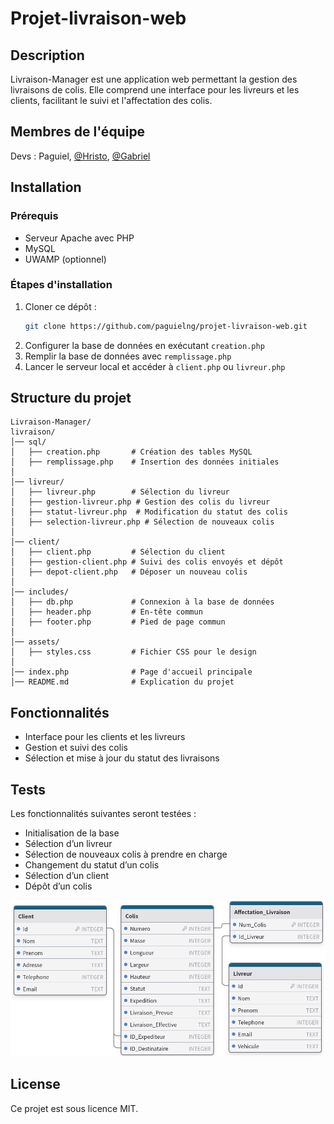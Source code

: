 # Projet-livraison-web

## Description
Livraison-Manager est une application web permettant la gestion des livraisons de colis. Elle comprend une interface pour les livreurs et les clients, facilitant le suivi et l'affectation des colis.

## Membres de l'équipe

Devs : Paguiel, [@Hristo](https://github.com/hrosters), [@Gabriel](https://github.com/gabrielrahier)

## Installation

### Prérequis
- Serveur Apache avec PHP
- MySQL
- UWAMP (optionnel)

### Étapes d'installation
1. Cloner ce dépôt :
   ```bash
   git clone https://github.com/paguielng/projet-livraison-web.git
   ```
2. Configurer la base de données en exécutant `creation.php`
3. Remplir la base de données avec `remplissage.php`
4. Lancer le serveur local et accéder à `client.php` ou `livreur.php`

## Structure du projet

```
Livraison-Manager/
livraison/
│── sql/
│   ├── creation.php       # Création des tables MySQL
│   ├── remplissage.php    # Insertion des données initiales
│
│── livreur/
│   ├── livreur.php        # Sélection du livreur
│   ├── gestion-livreur.php # Gestion des colis du livreur
│   ├── statut-livreur.php  # Modification du statut des colis
│   ├── selection-livreur.php # Sélection de nouveaux colis
│
│── client/
│   ├── client.php         # Sélection du client
│   ├── gestion-client.php # Suivi des colis envoyés et dépôt
│   ├── depot-client.php   # Déposer un nouveau colis
│
│── includes/
│   ├── db.php             # Connexion à la base de données
│   ├── header.php         # En-tête commun
│   ├── footer.php         # Pied de page commun
│
│── assets/
│   ├── styles.css         # Fichier CSS pour le design
│
│── index.php              # Page d'accueil principale
│── README.md              # Explication du projet
```

## Fonctionnalités
- Interface pour les clients et les livreurs
- Gestion et suivi des colis
- Sélection et mise à jour du statut des livraisons

## Tests
Les fonctionnalités suivantes seront testées :
- Initialisation de la base
- Sélection d’un livreur
- Sélection de nouveaux colis à prendre en charge
- Changement du statut d’un colis
- Sélection d’un client
- Dépôt d’un colis

![Description de l'image](https://github.com/paguielng/projet-livraison-web/blob/main/model-complet.png)

## License
Ce projet est sous licence MIT.
